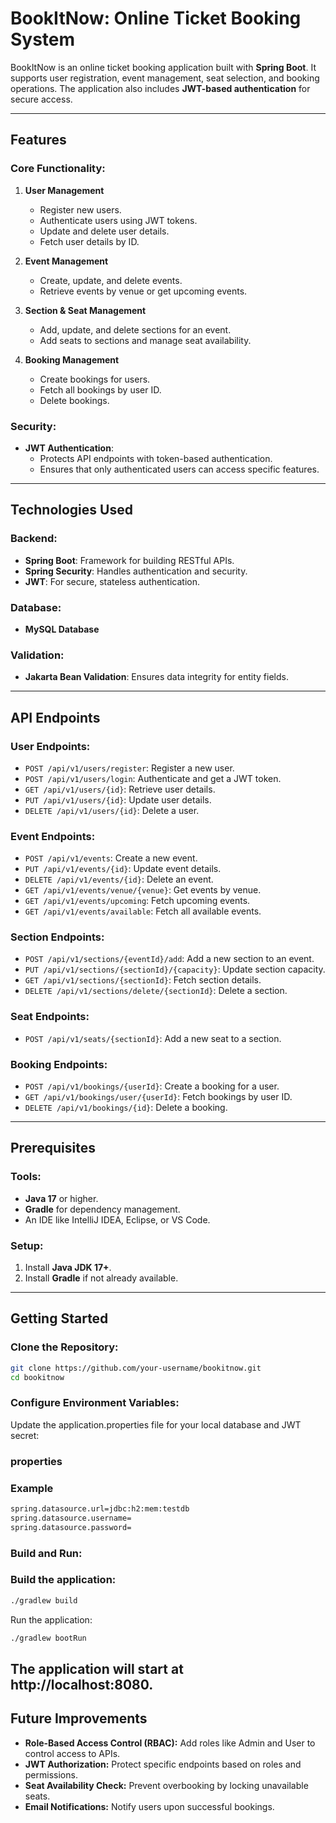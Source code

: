 # BookItNow: Online Ticket Booking System

BookItNow is an online ticket booking application built with **Spring Boot**. It supports user registration, event management, seat selection, and booking operations. The application also includes **JWT-based authentication** for secure access.

---

## Features

### Core Functionality:
1. **User Management**
   - Register new users.
   - Authenticate users using JWT tokens.
   - Update and delete user details.
   - Fetch user details by ID.

2. **Event Management**
   - Create, update, and delete events.
   - Retrieve events by venue or get upcoming events.

3. **Section & Seat Management**
   - Add, update, and delete sections for an event.
   - Add seats to sections and manage seat availability.

4. **Booking Management**
   - Create bookings for users.
   - Fetch all bookings by user ID.
   - Delete bookings.

### Security:
- **JWT Authentication**:
  - Protects API endpoints with token-based authentication.
  - Ensures that only authenticated users can access specific features.

---

## Technologies Used

### Backend:
- **Spring Boot**: Framework for building RESTful APIs.
- **Spring Security**: Handles authentication and security.
- **JWT**: For secure, stateless authentication.

### Database:
- **MySQL Database**

### Validation:
- **Jakarta Bean Validation**: Ensures data integrity for entity fields.

---

## API Endpoints

### User Endpoints:
- `POST /api/v1/users/register`: Register a new user.
- `POST /api/v1/users/login`: Authenticate and get a JWT token.
- `GET /api/v1/users/{id}`: Retrieve user details.
- `PUT /api/v1/users/{id}`: Update user details.
- `DELETE /api/v1/users/{id}`: Delete a user.

### Event Endpoints:
- `POST /api/v1/events`: Create a new event.
- `PUT /api/v1/events/{id}`: Update event details.
- `DELETE /api/v1/events/{id}`: Delete an event.
- `GET /api/v1/events/venue/{venue}`: Get events by venue.
- `GET /api/v1/events/upcoming`: Fetch upcoming events.
- `GET /api/v1/events/available`: Fetch all available events.

### Section Endpoints:
- `POST /api/v1/sections/{eventId}/add`: Add a new section to an event.
- `PUT /api/v1/sections/{sectionId}/{capacity}`: Update section capacity.
- `GET /api/v1/sections/{sectionId}`: Fetch section details.
- `DELETE /api/v1/sections/delete/{sectionId}`: Delete a section.

### Seat Endpoints:
- `POST /api/v1/seats/{sectionId}`: Add a new seat to a section.

### Booking Endpoints:
- `POST /api/v1/bookings/{userId}`: Create a booking for a user.
- `GET /api/v1/bookings/user/{userId}`: Fetch bookings by user ID.
- `DELETE /api/v1/bookings/{id}`: Delete a booking.

---

## Prerequisites

### Tools:
- **Java 17** or higher.
- **Gradle** for dependency management.
- An IDE like IntelliJ IDEA, Eclipse, or VS Code.

### Setup:
1. Install **Java JDK 17+**.
2. Install **Gradle** if not already available.

---

## Getting Started

### Clone the Repository:
```bash
git clone https://github.com/your-username/bookitnow.git
cd bookitnow
```
### Configure Environment Variables:
Update the application.properties file for your local database and JWT secret:

### properties

### Example
```bash
spring.datasource.url=jdbc:h2:mem:testdb
spring.datasource.username=
spring.datasource.password=
```
### Build and Run:
### Build the application:
```bash
./gradlew build
```
Run the application:
```bash
./gradlew bootRun
```
The application will start at **http://localhost:8080**.
---
## Future Improvements
- **Role-Based Access Control (RBAC):**
Add roles like Admin and User to control access to APIs.
- **JWT Authorization:**
Protect specific endpoints based on roles and permissions.
- **Seat Availability Check:**
Prevent overbooking by locking unavailable seats.
- **Email Notifications:**
Notify users upon successful bookings.
